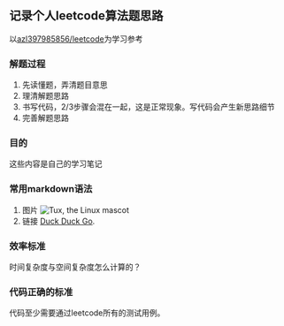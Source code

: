 ## 记录个人leetcode算法题思路
以[azl397985856/leetcode](https://github.com/azl397985856/leetcode)为学习参考

### 解题过程
1. 先读懂题，弄清题目意思
2. 理清解题思路
3. 书写代码，2/3步骤会混在一起，这是正常现象。写代码会产生新思路细节
4. 完善解题思路

### 目的
这些内容是自己的学习笔记

### 常用markdown语法
1. 图片
    ![Tux, the Linux mascot](/assets/images/tux.png)
2. 链接
    [Duck Duck Go](https://duckduckgo.com).

### 效率标准
时间复杂度与空间复杂度怎么计算的？

### 代码正确的标准
代码至少需要通过leetcode所有的测试用例。